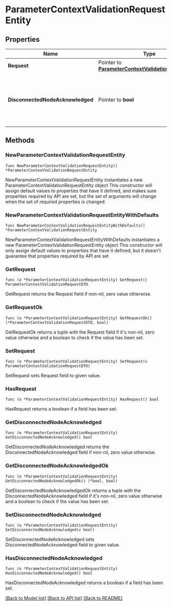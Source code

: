 # ParameterContextValidationRequestEntity

## Properties

Name | Type | Description | Notes
------------ | ------------- | ------------- | -------------
**Request** | Pointer to [**ParameterContextValidationRequestDTO**](ParameterContextValidationRequestDTO.md) |  | [optional] 
**DisconnectedNodeAcknowledged** | Pointer to **bool** | Acknowledges that this node is disconnected to allow for mutable requests to proceed. | [optional] 

## Methods

### NewParameterContextValidationRequestEntity

`func NewParameterContextValidationRequestEntity() *ParameterContextValidationRequestEntity`

NewParameterContextValidationRequestEntity instantiates a new ParameterContextValidationRequestEntity object
This constructor will assign default values to properties that have it defined,
and makes sure properties required by API are set, but the set of arguments
will change when the set of required properties is changed

### NewParameterContextValidationRequestEntityWithDefaults

`func NewParameterContextValidationRequestEntityWithDefaults() *ParameterContextValidationRequestEntity`

NewParameterContextValidationRequestEntityWithDefaults instantiates a new ParameterContextValidationRequestEntity object
This constructor will only assign default values to properties that have it defined,
but it doesn't guarantee that properties required by API are set

### GetRequest

`func (o *ParameterContextValidationRequestEntity) GetRequest() ParameterContextValidationRequestDTO`

GetRequest returns the Request field if non-nil, zero value otherwise.

### GetRequestOk

`func (o *ParameterContextValidationRequestEntity) GetRequestOk() (*ParameterContextValidationRequestDTO, bool)`

GetRequestOk returns a tuple with the Request field if it's non-nil, zero value otherwise
and a boolean to check if the value has been set.

### SetRequest

`func (o *ParameterContextValidationRequestEntity) SetRequest(v ParameterContextValidationRequestDTO)`

SetRequest sets Request field to given value.

### HasRequest

`func (o *ParameterContextValidationRequestEntity) HasRequest() bool`

HasRequest returns a boolean if a field has been set.

### GetDisconnectedNodeAcknowledged

`func (o *ParameterContextValidationRequestEntity) GetDisconnectedNodeAcknowledged() bool`

GetDisconnectedNodeAcknowledged returns the DisconnectedNodeAcknowledged field if non-nil, zero value otherwise.

### GetDisconnectedNodeAcknowledgedOk

`func (o *ParameterContextValidationRequestEntity) GetDisconnectedNodeAcknowledgedOk() (*bool, bool)`

GetDisconnectedNodeAcknowledgedOk returns a tuple with the DisconnectedNodeAcknowledged field if it's non-nil, zero value otherwise
and a boolean to check if the value has been set.

### SetDisconnectedNodeAcknowledged

`func (o *ParameterContextValidationRequestEntity) SetDisconnectedNodeAcknowledged(v bool)`

SetDisconnectedNodeAcknowledged sets DisconnectedNodeAcknowledged field to given value.

### HasDisconnectedNodeAcknowledged

`func (o *ParameterContextValidationRequestEntity) HasDisconnectedNodeAcknowledged() bool`

HasDisconnectedNodeAcknowledged returns a boolean if a field has been set.


[[Back to Model list]](../README.md#documentation-for-models) [[Back to API list]](../README.md#documentation-for-api-endpoints) [[Back to README]](../README.md)


